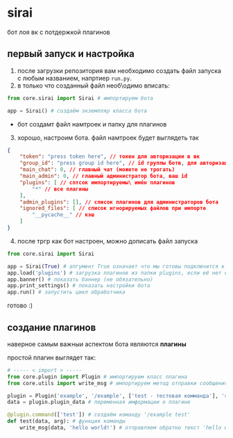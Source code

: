 # sirai
бот лоя вк с потдержкой плагинов

## первый запуск и настройка
1. после загрузки репозитория вам необходимо создать файл запуска с любым названием, напртиер `run.py`.
2. в только что созданный файл необ\одимо вписать:
```py
from core.sirai import Sirai # импортируем бота

app = Sirai() # создаём экземпляр класса бота
```
- бот создамт файл намтроек и папку для плагинов
3. хорошо, настроим бота. файл намтроек будет выглядеть так
```json
{
    "token": "press token here", // токен для авторизации в вк
    "group_id": "press group id here", // id группы ботв, для авторизации
    "main_chat": 0, // главный чат (можете не трогать)
    "main_admin": 0, // главный администратор бота, ваш id
    "plugins": [ // сптсок импортируемы\ имён плагинов
        "*" // все плагины
    ],
    "admin_plugins": [], // список плагинов для администраторов бота
    "ignored_files": [ // список игнорируемых файлов при импорте
        "__pycache__" // кэш
    ]
}
```
4. после тргр как бот настроен, можно дописать файл запуска
```py
from core.sirai import Sirai

app = Sirai(True) # апгумент True означает что мы готовы подключится к вк 
app.load('plugins') # загрузка плагинов из папки plugins, если её нет он её создаст
app.banner() # показать баннер (не обязательно)
app.print_settings() # показать настройки бота
app.run() # запустить цикл обработчика
```
готово :)

## создание плагинов
наверное самым важныи аспектом бота являются **плагины**

простой плагин выглядет так:
```py
# ----- < import > -----
from core.plugin import Plugin # импортируем класс плагина
from core.utils import write_msg # импортируем метод отправки сообщения

plugin = Plugin('example', '/example', ['test - тестовая комманда'], '⚪') # создаём плагин
data = plugin.plugin_data # переменная имформации о плагине

@plugin.command(['test']) # создаём команду '/example test'
def test(data, arg): # функция команды
    write_msg(data, 'hello world!') # отправляем обратно текст 'hello world!'
```
